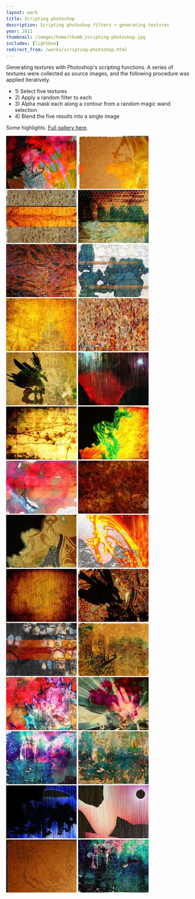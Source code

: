 ```yaml
---
layout: work
title: Scripting photoshop
description: Scripting photoshop filters + generating textures
year: 2011
thumbnail: /images/home/thumb_scripting-photoshop.jpg
includes: [lightbox]
redirect_from: /works/scripting-photoshop.html
---
```


Generating textures with Photoshop's scripting functions. A series of textures were collected as source images, and the following procedure was applied iteratively.

<ul>
	<li>1) Select five textures</li>
	<li>2) Apply a random filter to each</li>
	<li>3) Alpha mask each along a contour from a random magic wand selection</li>
	<li>4) Blend the five results into a single image</li>
</ul>

Some highlights. [Full gallery here](https://www.flickr.com/photos/genekogan/sets/72157629247519000/).
			
<p>
	<a href="/images/scripting-photoshop/pic0.jpg" rel="lightbox[ps]"><img src="/images/scripting-photoshop/thumb_pic0.jpg" /></a>
	<a href="/images/scripting-photoshop/pic2.jpg" rel="lightbox[ps]"><img src="/images/scripting-photoshop/thumb_pic2.jpg" /></a>
	<a href="/images/scripting-photoshop/pic3.jpg" rel="lightbox[ps]"><img src="/images/scripting-photoshop/thumb_pic3.jpg" /></a>
	<a href="/images/scripting-photoshop/pic14.jpg" rel="lightbox[ps]"><img src="/images/scripting-photoshop/thumb_pic14.jpg" /></a>
	<a href="/images/scripting-photoshop/pic19.jpg" rel="lightbox[ps]"><img src="/images/scripting-photoshop/thumb_pic19.jpg" /></a>
	<a href="/images/scripting-photoshop/pic26.jpg" rel="lightbox[ps]"><img src="/images/scripting-photoshop/thumb_pic26.jpg" /></a>
	<a href="/images/scripting-photoshop/pic52.jpg" rel="lightbox[ps]"><img src="/images/scripting-photoshop/thumb_pic52.jpg" /></a>
	<a href="/images/scripting-photoshop/pic76.jpg" rel="lightbox[ps]"><img src="/images/scripting-photoshop/thumb_pic76.jpg" /></a>
	<a href="/images/scripting-photoshop/pic96.jpg" rel="lightbox[ps]"><img src="/images/scripting-photoshop/thumb_pic96.jpg" /></a>
	<a href="/images/scripting-photoshop/pic97a.jpg" rel="lightbox[ps]"><img src="/images/scripting-photoshop/thumb_pic97a.jpg" /></a>
	<a href="/images/scripting-photoshop/pic143.jpg" rel="lightbox[ps]"><img src="/images/scripting-photoshop/thumb_pic143.jpg" /></a>
	<a href="/images/scripting-photoshop/pic164.jpg" rel="lightbox[ps]"><img src="/images/scripting-photoshop/thumb_pic164.jpg" /></a>
	<a href="/images/scripting-photoshop/pic196.jpg" rel="lightbox[ps]"><img src="/images/scripting-photoshop/thumb_pic196.jpg" /></a>
	<a href="/images/scripting-photoshop/pic200.jpg" rel="lightbox[ps]"><img src="/images/scripting-photoshop/thumb_pic200.jpg" /></a>
	<a href="/images/scripting-photoshop/pic232.jpg" rel="lightbox[ps]"><img src="/images/scripting-photoshop/thumb_pic232.jpg" /></a>
	<a href="/images/scripting-photoshop/pic254.jpg" rel="lightbox[ps]"><img src="/images/scripting-photoshop/thumb_pic254.jpg" /></a>
	<a href="/images/scripting-photoshop/pic276.jpg" rel="lightbox[ps]"><img src="/images/scripting-photoshop/thumb_pic276.jpg" /></a>
	<a href="/images/scripting-photoshop/pic317.jpg" rel="lightbox[ps]"><img src="/images/scripting-photoshop/thumb_pic317.jpg" /></a>
	<a href="/images/scripting-photoshop/pic338.jpg" rel="lightbox[ps]"><img src="/images/scripting-photoshop/thumb_pic338.jpg" /></a>
	<a href="/images/scripting-photoshop/pic343.jpg" rel="lightbox[ps]"><img src="/images/scripting-photoshop/thumb_pic343.jpg" /></a>
	<a href="/images/scripting-photoshop/pic490.jpg" rel="lightbox[ps]"><img src="/images/scripting-photoshop/thumb_pic490.jpg" /></a>
	<a href="/images/scripting-photoshop/pic507a.jpg" rel="lightbox[ps]"><img src="/images/scripting-photoshop/thumb_pic507a.jpg" /></a>
	<a href="/images/scripting-photoshop/pic533.jpg" rel="lightbox[ps]"><img src="/images/scripting-photoshop/thumb_pic533.jpg" /></a>
	<a href="/images/scripting-photoshop/pic588.jpg" rel="lightbox[ps]"><img src="/images/scripting-photoshop/thumb_pic588.jpg" /></a>
	<a href="/images/scripting-photoshop/pic789.jpg" rel="lightbox[ps]"><img src="/images/scripting-photoshop/thumb_pic789.jpg" /></a>
	<a href="/images/scripting-photoshop/pic956.jpg" rel="lightbox[ps]"><img src="/images/scripting-photoshop/thumb_pic956.jpg" /></a>
	<a href="/images/scripting-photoshop/pic972.jpg" rel="lightbox[ps]"><img src="/images/scripting-photoshop/thumb_pic972.jpg" /></a>
	<a href="/images/scripting-photoshop/pic983.jpg" rel="lightbox[ps]"><img src="/images/scripting-photoshop/thumb_pic983.jpg" /></a>
</p>
